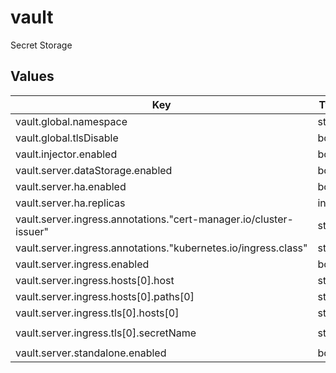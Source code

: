 # vault

Secret Storage

## Values

| Key | Type | Default | Description |
|-----|------|---------|-------------|
| vault.global.namespace | string | `"vault"` |  |
| vault.global.tlsDisable | bool | `true` |  |
| vault.injector.enabled | bool | `false` |  |
| vault.server.dataStorage.enabled | bool | `false` |  |
| vault.server.ha.enabled | bool | `true` |  |
| vault.server.ha.replicas | int | `3` |  |
| vault.server.ingress.annotations."cert-manager.io/cluster-issuer" | string | `"letsencrypt-dns"` |  |
| vault.server.ingress.annotations."kubernetes.io/ingress.class" | string | `"nginx"` |  |
| vault.server.ingress.enabled | bool | `true` |  |
| vault.server.ingress.hosts[0].host | string | `"vault.lsst.cloud"` |  |
| vault.server.ingress.hosts[0].paths[0] | string | `"/"` |  |
| vault.server.ingress.tls[0].hosts[0] | string | `"vault.lsst.cloud"` |  |
| vault.server.ingress.tls[0].secretName | string | `"vault-ingress-tls"` |  |
| vault.server.standalone.enabled | bool | `false` |  |
